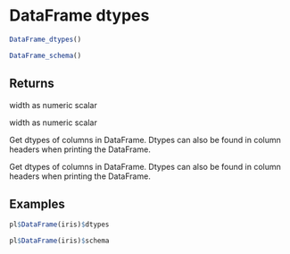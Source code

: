 # DataFrame dtypes

```r
DataFrame_dtypes()

DataFrame_schema()
```

## Returns

width as numeric scalar

width as numeric scalar

Get dtypes of columns in DataFrame. Dtypes can also be found in column headers when printing the DataFrame.

Get dtypes of columns in DataFrame. Dtypes can also be found in column headers when printing the DataFrame.

## Examples

```r
pl$DataFrame(iris)$dtypes

pl$DataFrame(iris)$schema
```